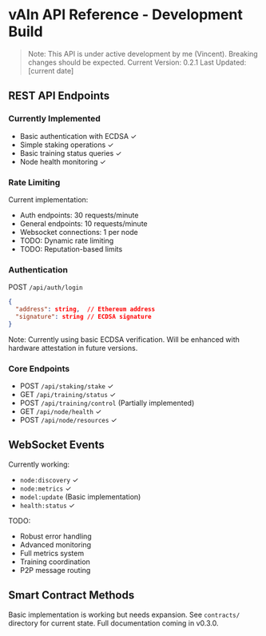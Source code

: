 # vAIn API Reference - Development Build

> Note: This API is under active development by me (Vincent). Breaking changes should be expected.
> Current Version: 0.2.1
> Last Updated: [current date]

## REST API Endpoints

### Currently Implemented
- Basic authentication with ECDSA ✓
- Simple staking operations ✓
- Basic training status queries ✓
- Node health monitoring ✓

### Rate Limiting
Current implementation:
- Auth endpoints: 30 requests/minute
- General endpoints: 10 requests/minute
- Websocket connections: 1 per node
- TODO: Dynamic rate limiting
- TODO: Reputation-based limits

### Authentication
POST `/api/auth/login`
```json
{
  "address": string,  // Ethereum address
  "signature": string // ECDSA signature
}
```
Note: Currently using basic ECDSA verification. Will be enhanced with hardware attestation in future versions.

### Core Endpoints
- POST `/api/staking/stake` ✓
- GET `/api/training/status` ✓
- POST `/api/training/control` (Partially implemented)
- GET `/api/node/health` ✓
- POST `/api/node/resources` ✓

## WebSocket Events

Currently working:
- `node:discovery` ✓
- `node:metrics` ✓
- `model:update` (Basic implementation)
- `health:status` ✓

TODO:
- Robust error handling
- Advanced monitoring
- Full metrics system
- Training coordination
- P2P message routing

## Smart Contract Methods

Basic implementation is working but needs expansion. See `contracts/` directory for current state.
Full documentation coming in v0.3.0.
